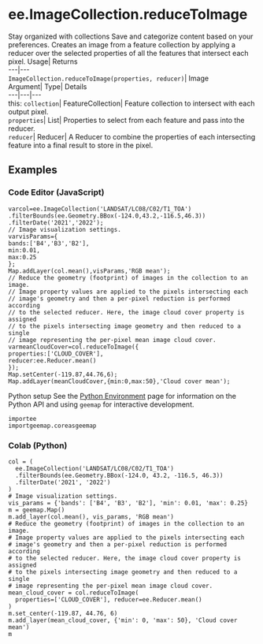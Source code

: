  
#  ee.ImageCollection.reduceToImage 
Stay organized with collections  Save and categorize content based on your preferences. 
Creates an image from a feature collection by applying a reducer over the selected properties of all the features that intersect each pixel. Usage| Returns  
---|---  
`ImageCollection.reduceToImage(properties, reducer)`| Image  
Argument| Type| Details  
---|---|---  
this: `collection`| FeatureCollection| Feature collection to intersect with each output pixel.  
`properties`| List| Properties to select from each feature and pass into the reducer.  
`reducer`| Reducer| A Reducer to combine the properties of each intersecting feature into a final result to store in the pixel.  
## Examples
### Code Editor (JavaScript)
```
varcol=ee.ImageCollection('LANDSAT/LC08/C02/T1_TOA')
.filterBounds(ee.Geometry.BBox(-124.0,43.2,-116.5,46.3))
.filterDate('2021','2022');
// Image visualization settings.
varvisParams={
bands:['B4','B3','B2'],
min:0.01,
max:0.25
};
Map.addLayer(col.mean(),visParams,'RGB mean');
// Reduce the geometry (footprint) of images in the collection to an image.
// Image property values are applied to the pixels intersecting each
// image's geometry and then a per-pixel reduction is performed according
// to the selected reducer. Here, the image cloud cover property is assigned
// to the pixels intersecting image geometry and then reduced to a single
// image representing the per-pixel mean image cloud cover.
varmeanCloudCover=col.reduceToImage({
properties:['CLOUD_COVER'],
reducer:ee.Reducer.mean()
});
Map.setCenter(-119.87,44.76,6);
Map.addLayer(meanCloudCover,{min:0,max:50},'Cloud cover mean');
```

Python setup
See the [ Python Environment](https://developers.google.com/earth-engine/guides/python_install) page for information on the Python API and using `geemap` for interactive development.
```
importee
importgeemap.coreasgeemap
```

### Colab (Python)
```
col = (
  ee.ImageCollection('LANDSAT/LC08/C02/T1_TOA')
  .filterBounds(ee.Geometry.BBox(-124.0, 43.2, -116.5, 46.3))
  .filterDate('2021', '2022')
)
# Image visualization settings.
vis_params = {'bands': ['B4', 'B3', 'B2'], 'min': 0.01, 'max': 0.25}
m = geemap.Map()
m.add_layer(col.mean(), vis_params, 'RGB mean')
# Reduce the geometry (footprint) of images in the collection to an image.
# Image property values are applied to the pixels intersecting each
# image's geometry and then a per-pixel reduction is performed according
# to the selected reducer. Here, the image cloud cover property is assigned
# to the pixels intersecting image geometry and then reduced to a single
# image representing the per-pixel mean image cloud cover.
mean_cloud_cover = col.reduceToImage(
  properties=['CLOUD_COVER'], reducer=ee.Reducer.mean()
)
m.set_center(-119.87, 44.76, 6)
m.add_layer(mean_cloud_cover, {'min': 0, 'max': 50}, 'Cloud cover mean')
m
```

